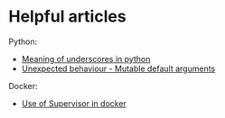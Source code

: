 # Helpful articles


Python:
- [Meaning of underscores in python](https://dbader.org/blog/meaning-of-underscores-in-python)
- [Unexpected behaviour - Mutable default arguments](https://docs.python-guide.org/writing/gotchas/#mutable-default-arguments)

Docker:
- [Use of Supervisor in docker](https://stackoverflow.com/questions/33117068/use-of-supervisor-in-docker)
